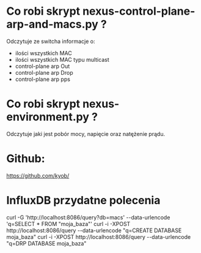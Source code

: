 # Co robi skrypt nexus-control-plane-arp-and-macs.py ?
Odczytuje ze switcha informacje o:
* ilości wszystkich MAC
* ilości wszystkich MAC typu multicast
* control-plane arp Out
* control-plane arp Drop
* control-plane arp pps

# Co robi skrypt nexus-environment.py ?
Odczytuje jaki jest pobór mocy, napięcie oraz natężenie prądu.

# Github:
https://github.com/kyob/

# InfluxDB przydatne polecenia
curl -G 'http://localhost:8086/query?db=macs' --data-urlencode 'q=SELECT * FROM "moja_baza"'
curl -i -XPOST http://localhost:8086/query --data-urlencode "q=CREATE DATABASE moja_baza"
curl -i -XPOST http://localhost:8086/query --data-urlencode "q=DRP DATABASE moja_baza"

